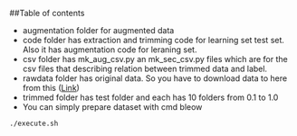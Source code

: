 ##Table of contents
  - augmentation folder for augmented data
  - code folder has extraction and trimming code for learning set test set. Also it has augmentation code for leraning set.
  - csv folder has mk_aug_csv.py an  mk_sec_csv.py files which are for the csv files that describing relation between trimmed data and label.
  - rawdata folder has original data. So you have to download data to here from this ([Link](https://drive.google.com/open?id=1Ywlhga3Ak7Ep54mcfuoQ35kijVbK5aWU)) 
  - trimmed folder has test folder and each has 10 folders from 0.1 to 1.0
  - You can simply prepare dataset with cmd bleow
```
./execute.sh
```
